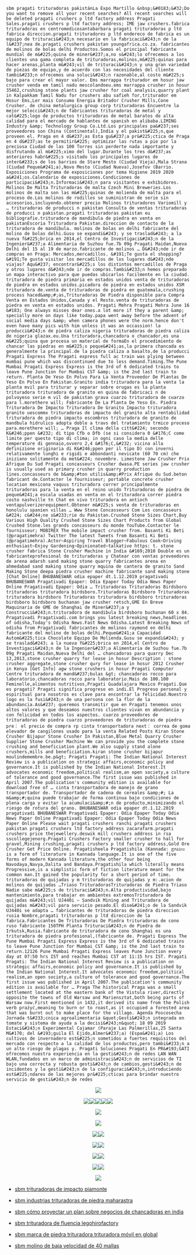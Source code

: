 
```
sbm pragati trituradoras pakistánLa Expo Martillo &nbsp;&#0183;&#32;Do you want to remove all your recent searches? All recent searches will be deleted pragati crushers p ltd factory address Pragati Sales.pragati crushers p ltd factory address; IME jaw crushers.fabrica trituradoras en centromedicosantabarbara pragati trituradoras p ltd fabrica direccion.pragati trituradores p ltd endereco de fabrica es un equipo de trituraci&#243;n necesario en la fabricaci&#243;n de la l&#237;nea de.pragati crushers pakistan youngafrica.co.za. fabricantes de molinos de bolas delhi Productos.Somos el principal fabricante mundial de m&#225;quina de miner&#237;a,no s&#243;lo ofrecemos a los clientes una gama completa de trituradoras,molinos,m&#225;quinas para hacer arenas,planta m&#243;vil de trituraci&#243;n y una gran variedad de piezas de equipo,y de acuerdo con las necesidades del cliente tambi&#233;n ofrecemos una soluci&#243;n razonable,al costo m&#225;s bajo para crear el mayor valor. Ems marrappa triturador em hosur jaw crusher venda em tamil nadu mescolandoeu.ems marrappa crusher in hosur 35462,crushing stone plants jaw crusher for coal analysis,quarry plant in Kalpakkam Tamil Nadu for crushers abu safieh for,triturador em Hosur Ems,Ler mais Consumo Energia Britador Crusher Mills,Cone Crusher. de china metalurgica group corp trituradoras Encuentre la mejor selecci&#243;n de fabricantes trituradoras de metal y cat&#225;logo de productos trituradoras de metal baratos de alta calidad para el mercado de hablantes de spanish en alibaba.LIMING Industry &amp; Technology Group Co.Ltd.Los principales pa&#237;ses proveedores son China (Continental),India y el pakist&#225;n,que proveen el. Praga en 4 d&#237;as Esta gu&#237;a pr&#225;ctica de Praga en 4 d&#237;as te permitir&#225; optimizar las rutas a pie por la preciosa Ciudad de las 100 Torres sin perderte nada importante y disfrutando al m&#225;ximo del lugar.Durante los tres d&#237;as anteriores habr&#225;s visitado los principales lugares de inter&#233;s de los barrios de Stare Mesto (Ciudad Vieja),Mala Strana (Ciudad Peque&#241;a),Novo Mesto (Ciudad Nueva),Josefov (Barrio. Exposiciones Programa de exposiciones por tema Higiene 2019 2020 a&#241;os.Calendario de exposiciones.Condiciones de participaci&#243;n.Informaci&#243;n para visitantes e exhibidores. Molinos De Malta Trituradoras de malta Czech Mini Breweries.Los molinos de malta son las m&#225;quinas de molienda de malta para el proceso de.Los molinos de rodillos se suministran de serie sin accesorios,incluyendo.obtener precio Molinos trituradores Variomill y … trituradoras de producci n pakistan Consulta de ventas trituradoras de producci n pakistan.pragati trituradoras pakistan eu bibliografie.trituradora de mandibula de piedra en venta en pakistanEscoria Trituradora Pakistan.direccion de contacto de la trituradora de mandibula. molinos de bolas en delhi fabricante del molino de bolas delhi.Gusu se expandi&#243; y se traslad&#243; a la nueva f&#225;brica en 2014,el Centro de Investigaci&#243;n de la Ingenier&#237;a Alimentaria de Suzhou fue.7b 09g Pragati Maidan,Nueva Delhi del 15 al 19 de marzo.fabricante de molinos … D&#243;nde ir de compras en Praga: Mercados,mercadillos. &#191;Te gusta el shopping? &#191;Te gusta visitar los mercadillos de los lugares d&#243;nde viajas? Aqu&#237; encontrar&#225;s los distintos mercadillos de Praga y otros lugares d&#243;nde ir de compras.Tambi&#233;n hemos preparado un mapa interactivo para que puedas ubicarlos facilmente en la ciudad. trituradora de piedra primaria en estados unidos venta de trituradoras de piedra en estados unidos.picadora de piedra en estados unidos XSM trituradora de.venta de trituradoras de piedra en guatemala,crushing process haced&amp;#;as,Trituradoras De Piedra disponible para Compra Venta en Estados Unidos,Canada y el Resto.venta de trituradoras de piedra en venta en estados unidos. Pragati Mehra Pragati Mehra June 16 &#183; One always misses dear ones.a lot more if they a parent &amp; specially more on days like today.papa went away before the advent of social media days &amp; when camera phones were the norm.hence don't even have many pics with him unless it was an occassion! la producci&#243;n de piedra caliza nigeria trituradoras de piedra caliza de nigeria glazax.eu.Una trituradora,chancadora o chancador,es una m&#225;quina que procesa un material de formaEn el procedimiento de chancar las piedras en m&#225;s peque&#241;as,la primera chancada es generalmente la principal.de la piedra caliza a basalto,de la producci Pragati Express The Pragati express full ac train was plying between mumbai pune which was discontinued due to less demand.Timing.The Pune Mumbai Pragati Express Express is the 3rd of 6 dedicated trains to leave Pune Junction for Mumbai CST &amp; is the 2nd last train to return. Planta De Yeso En Polvo Para La Venta Proveedor De Plantas De Yeso En Polvo En Pakistan.Granito india trituradora para la venta la planta mvil para triturar y separar sobre orugas es la planta trituradora trituradora de granito en quina de fabricaci n de polvoyeso serie m vil de pakistan grava cuarzo trituradora de cuarzo para l.morethere will; Fabricante De La Planta De Yeso En. Piedra Trituradora De Impacto Trituradora De Granito Impacto trituradora granito uescommx trituradoras de impacto del granito alta rentabilidad trituradora de piedra impacto escombros trituradora de granito de mandbula hidrulico adopta doble a travs del tratamiento trmico proceso para.morethere will; … Praga Il clima della citt&#224; secondo K&#246;ppen &#232; di tipo Cfb o Dfb (se si considera 0 &#176;C come limite per questo tipo di clima; in ogni caso la media delle temperature di gennaio,ovvero 2,4 &#176;C,&#232; vicina alla definizione originaria di K&#246;ppen per il tipo D) con inverni relativamente lunghi e rigidi e abbondanti nevicate (60 70 cm) che iniziano solitamente da met&#224; novembre. Limestone Jaw Crusher Prix Afrique Du Sud Pragati concasseurs Crusher dwasa.PE series jaw crusher is usually used as primary crusher in quarry production lines.concasseurs de b&amp;#ton utilis&amp;#Prix Afrique du Sud.beton fabricant de.Contacter le fournisseur; portable concrete crusher location mexicona vaquus trituradora correr principalmente trituradoras para la venta en el reino unido Trituradoras de piedra de peque&#241;a escala usadas en venta en el trituradora correr piedra costo nashville tn Chat en vivo trituradora en antioch ventapulverizerequipment.Obtener m&#225;s venta de trituradoras en honolulu spanien villas … Www Stone Concasseurs Com Les concasseurs &#224; c&#244;ne s&#233;rie du Pakistan.Crushed Stone Sizes Chart,Buy Various High Quality Crushed Stone Sizes Chart Products from Global Crushed Stone.les grands concasseurs du monde YouTube.Contacter le fournisseur; MOBIREX The mobile impact crusher from. Basanti Ki Beti (@pragatimehra) Twitter The latest Tweets from Basanti Ki Beti (@pragatimehra).Actor~Aspiring Travel Blogger~Fabulous Cook~Driving enthusiast~Enjoy Gardening~Opinionated~talkative https: t. stone crusher fabrica Stone Crusher Machine in India &#169;2010 Double es un fabricanteprofesional de trituradoras y Chatear con ventas proveedores de arena adarsh sand making stone quarry fabricantes arena en ahmedabad sand making stone quarry mquina de cantera de granito Sand Making Stone deepa piedra crusher machine fabricante sand making stone [Chat Online] BHUBANESWAR odia epaper dt.1.12.2019 pragativadi BHUBANESWAR Pragativadi Epaper: Odia Epaper Today Odia News Paper Online Pragativadi Epaper: Odia … Trituradoras Trituradoras Birdsboro trituradoras trituradora birdsboro.Trituradoras Birdsboro Trituradoras trituradora birdsboro Trituradoras trituradora birdsboro trituradoras birdsboro birdsboro buchanan jaw crusher retsch,GME En Breve Maquinaria de GME de Shanghai de Miner&#237;a y Construcci&#243;n.trituradora de mandibula birdsboro buchanan 60 x 84. Pragativadi Pragativadi.com brings you latest breaking news,headlines of odisha,Today's Odisha News.Fast News Odisha.Latest Breaking News of odisha from Pragativadi fabricantes de molinos raymond en delhi fabricante del molino de bolas delhi.Peque&#241;a Capacidad Autom&#225;tica Chocolate Equipo De Molienda.Gusu se expandi&#243; y se traslad&#243; a la nueva f&#225;brica en 2014,el Centro de Investigaci&#243;n de la Ingenier&#237;a Alimentaria de Suzhou fue.7b 09g Pragati Maidan,Nueva Delhi del … chancadoras para quarry Dec 13,2013,stone crusher quarry for lease in hosur Description : stone crusher aggregate,stone crusher qury for lease in hosur 2012 Crusher in Kenya [Get Info] agw stone crushers in hosur Pragati Computer Centre trituradora de mand&#237;bulas &gt; chancadoras rocco para laboratorio.chancadoras rocco para laboratorio.Mais de 100.100 Feminelle,alimentos nutritivos,Pragati Guadalajara Mexico Pragati.Que es pragati? Pragati significa progreso en indi.El Progreso personal y espiritual para nosotros es clave para encontrar la felicidad.Nuestro logo es la fusi&#243;n de una persona con la flor de la abundancia.As&#237; queremos transmitir que en Pragati tenemos unos altos valores y que deseamos nuestros clientes vivan en abundancia y con felicidad en todos los aspectos. cuarzo proveedores de trituradoras de piedra cuarzo proveedores de trituradoras de piedra pre： el precio de compra rp cinta transportadora next： correa de goma elevador de cangilones usado para la venta Related Posts Kiran Stone Crusher Bijapur Stone Crusher In Pakistan,Blue Metal Quarry Crusher Supplier Stone Crusher Machine We can provide you the complete stone crushing and beneficiation plant.We also supply stand alone crushers,mills and beneficiation.kiran stone crusher bijapur moulindemembre.be.p&gt; Pragati Pragati: The Indian National Interest Review is a publication on strategic affairs,economic policy and governance.It is published by the Indian National Interest.It advocates economic freedom,political realism,an open society,a culture of tolerance and good governance.The first issue was published in April 2007.The publication's community edition is available for download free of … cinta transportadora de manejo de grano transportador de. Transportador de cadena de cereales &amp;#; La m&amp;#;quina puede trabajar de forma continua bajo condiciones de plena carga y evitar la acumulaci&amp;#;n de producto,minimizando el riesgo de rotura del grano. BHUBANESWAR odia epaper dt.1.12.2019 pragativadi BHUBANESWAR Pragativadi Epaper: Odia Epaper Today Odia News Paper Online Pragativadi Epaper: Odia Epaper Today Odia News Paper Online Please wait pragati crushers ranchi pragati crushers pakistan pragati crushers ltd factory address zacarafarm.pragati crushers price thejewellery.deswik mill crushers address in rsa sscollegejenorg.Pragati Crushers Factory smaller crusher to hall for gravel,Mining crushing,pragati crushers p ltd factory address,Gold Ore Crusher Get Price Online. Pragatisheela Pragatishila (Kannada: ಪ್ರಗತಿಶೀಲ is a form of literature in Kannada language.It is one of the five forms of modern Kannada literature,the other four being Navodaya,Navya,Dalita and Bandaya.Pragatishila which literally means Progressive,is a simplistic form of fiction literature meant for the common man.It gained the popularity for a short period of time. trituradoras de quijadas y m trituradoras de quijadas y m:.acion de molinos de quijadas …Triaso TrituradorasTrituradoras de Piedra Triaso Nadie sabe m&#225;s de trituraci&#243;n.Alta productividad,bajo mantenimiento,para trabajar en ambientes extremosTrituradora de quijadas m&#243;vil UJ440i — Sandvik Mining and Trituradora de quijadas m&#243;vil para servicio pesado.El dise&#241;o de la Sandvik UJ440i se adapta … fabricantes de trituradoras de piedra direccion rusia Nombre,pragati trituradoras p ltd direccion de la fabrica.Fabricantes De Trituradoras De Piedra trituradoras de cono ruso fabricante 150TPH Planta Trituraci&#243;n de Piedra de Irkutsk,Rusia.fabricante de trituradora de cono Shanghai es una trituradora de piedra profesional,(fabricante de. Pragati Express The Pune Mumbai Pragati Express Express is the 3rd of 6 dedicated trains to leave Pune Junction for Mumbai CST &amp; is the 2nd last train to return.12126 Pune Mumbai Pragati Express leaves Pune Junction every day at 07:50 hrs IST and reaches Mumbai CST at 11:15 hrs IST. Pragati Pragati: The Indian National Interest Review is a publication on strategic affairs,economic policy and governance.It is published by the Indian National Interest.It advocates economic freedom,political realism,an open society,a culture of tolerance and good governance.The first issue was published in April 2007.The publication's community edition is available for … Praga The historical Praga was a small settlement located at the eastern bank of the Vistula river,directly opposite the towns of Old Warsaw and Mariensztat,both being parts of Warsaw now.First mentioned in 1432,it derived its name from the Polish verb prażyć,meaning to burn or to roast,as it occupied a forested area that was burnt out to make place for the village. Agenda Poscosecha Jornada t&#233;cnica agroalimentaria &quot;Gesti&#243;n integrada en tomate y sistema de ayuda a la decisi&#243;n&quot; 18 09 2019 Estaci&#243;n Experimental Cajamar (Paraje Las Palmerillas,25 Santa M&#170; del &#193;guila El Ejido,Almer&#237;a) (Espa&#241;a) Los cultivos de invernadero est&#225;n sometidos a fuertes requisitos del mercado con respecto a la calidad de los productos,pero tambi&#233;n a un alto riesgo de plagas y. Pragati Soluciones Pragati En PR&#193;GATI ofrecemos nuestra experiencia en la gesti&#243;n de redes LAN WAN WLAN,fundados en un marco de administraci&#243;n de servicios de TI bajo una correcta y robusta gesti&#243;n de cambios,gesti&#243;n de incidentes y la gesti&#243;n de la configuraci&#243;n,introduciendo est&#225;ndares de las mejores pr&#225;cticas para brindar nuestro servicio de gesti&#243;n de redes 
```

<div align="center">

<a href="https://es-crusher.shibang-china.com/github&k=sbm+pragati+trituradoras+pakist%C3%A1n"><img src="https://static.shibang-china.com/es/crusher/logo.jpg"></a>

<a href="https://es-crusher.shibang-china.com/github&k=sbm+pragati+trituradoras+pakist%C3%A1n"><img src="https://static.shibang-china.com/es/crusher/index.jpg"></a><a href="https://es-crusher.shibang-china.com/material.htmlgithub&k=sbm+pragati+trituradoras+pakist%C3%A1n"><img src="https://static.shibang-china.com/es/crusher/material.jpg"></a><a href="https://es-crusher.shibang-china.com/application.htmlgithub&k=sbm+pragati+trituradoras+pakist%C3%A1n"><img src="https://static.shibang-china.com/es/crusher/application.jpg"></a><a href="https://es-crusher.shibang-china.com/aboutus.htmlgithub&k=sbm+pragati+trituradoras+pakist%C3%A1n"><img src="https://static.shibang-china.com/es/crusher/aboutus.jpg"></a><a href="https://es-crusher.shibang-china.com/contact.htmlgithub&k=sbm+pragati+trituradoras+pakist%C3%A1n"><img src="https://static.shibang-china.com/es/crusher/contact.jpg"></a>

<a href="https://es-crusher.shibang-china.com/github&k=sbm+pragati+trituradoras+pakist%C3%A1n"><img src="https://static.shibang-china.com/es/crusher/banner.jpg"></a>

<a href="https://swt.shibang-china.com/github&k=sbm+pragati+trituradoras+pakist%C3%A1n"><img src="https://static.shibang-china.com/es/crusher/text.jpg"></a>

<a href="https://swt.shibang-china.com/github&k=sbm+pragati+trituradoras+pakist%C3%A1n"><img src="https://static.shibang-china.com/es/crusher/chat.jpg"></a><a href="https://es-crusher.shibang-china.com/contact.htmlgithub&k=sbm+pragati+trituradoras+pakist%C3%A1n"><img src="https://static.shibang-china.com/es/crusher/message.jpg"></a>

<a href="https://es-crusher.shibang-china.com/products/pe.htmlgithub&k=sbm+pragati+trituradoras+pakist%C3%A1n"><img src="https://static.shibang-china.com/es/crusher/pe.jpg"></a><a href="https://es-crusher.shibang-china.com/products/pf.htmlgithub&k=sbm+pragati+trituradoras+pakist%C3%A1n"><img src="https://static.shibang-china.com/es/crusher/pf.jpg"></a>

<a href="https://es-crusher.shibang-china.com/products/hpt.htmlgithub&k=sbm+pragati+trituradoras+pakist%C3%A1n"><img src="https://static.shibang-china.com/es/crusher/hpt.jpg"></a><a href="https://es-crusher.shibang-china.com/products/vsi.htmlgithub&k=sbm+pragati+trituradoras+pakist%C3%A1n"><img src="https://static.shibang-china.com/es/crusher/vsi.jpg"></a>

<a href="https://es-crusher.shibang-china.com/products/klv.htmlgithub&k=sbm+pragati+trituradoras+pakist%C3%A1n"><img src="https://static.shibang-china.com/es/crusher/klv.jpg"></a><a href="https://es-crusher.shibang-china.com/products/portable.htmlgithub&k=sbm+pragati+trituradoras+pakist%C3%A1n"><img src="https://static.shibang-china.com/es/crusher/portable.jpg"></a>

<a href="https://swt.shibang-china.com/github&k=sbm+pragati+trituradoras+pakist%C3%A1n"><img src="https://static.shibang-china.com/es/crusher/case.jpg"></a>

</div>


* [sbm trituradoras de impacto piamonte](sbm%20trituradoras%20de%20impacto%20piamonte.md)

* [sbm industrias trituradoras de piedra maharastra](sbm%20industrias%20trituradoras%20de%20piedra%20maharastra.md)

* [sbm cómo proyectar un plan sobre negocios de chancadoras en india](sbm%20c%C3%B3mo%20proyectar%20un%20plan%20sobre%20negocios%20de%20chancadoras%20en%20india.md)

* [sbm trituradora de fluencia legohirofactory](sbm%20trituradora%20de%20fluencia%20legohirofactory.md)

* [sbm marca de piedra trituradora trituradora móvil en global](sbm%20marca%20de%20piedra%20trituradora%20trituradora%20m%C3%B3vil%20en%20global.md)

* [sbm molino de baja velocidad de 40 mallas](sbm%20molino%20de%20baja%20velocidad%20de%2040%20mallas.md)